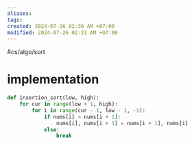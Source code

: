 ```yaml
---
aliases: 
tags: 
created: 2024-07-26 02:30 AM +07:00
modified: 2024-07-26 02:31 AM +07:00
---
```

#cs/algo/sort 
# implementation
```python
def insertion_sort(low, high):
	for cur in range(low + 1, high):
		for i in range(cur - 1, low - 1, -1):
			if nums[i] > nums[i + 1]:
				nums[i], nums[i + 1] = nums[i + 1], nums[i]
			else:
				break
```